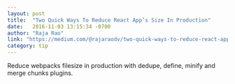 ```yaml
---
layout: post
title:  "Two Quick Ways To Reduce React App’s Size In Production"
date:   2016-11-03 13:15:34 -0700
author: "Raja Rao"
link: "https://medium.com/@rajaraodv/two-quick-ways-to-reduce-react-apps-size-in-production-82226605771a#.6cvtrp8ij"
category: tip
---
```


Reduce webpacks filesize in production with dedupe, define, minify and merge chunks plugins.